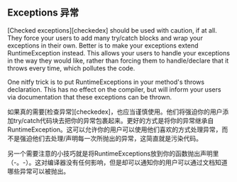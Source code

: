 ## Exceptions 异常

[Checked exceptions][checkedex] should be used with caution, if at all. They 
force your users to add many try/catch blocks and wrap your exceptions in their 
own. Better is to make your exceptions extend RuntimeException instead. This 
allows your users to handle your exceptions in the way they would like, rather 
than forcing them to handle/declare that it throws every time, which pollutes 
the code.

One nitfy trick is to put RuntimeExceptions in your method's throws declaration.
This has no effect on the compiler, but will inform your users via documentation
that these exceptions can be thrown.

如果真的需要[检查异常][checkedex]，也应当谨慎使用。他们将强迫你的用户添加try/catch代码块去把你的异常包裹起来。更好的方式是将你的异常继承自RuntimeException。这可以允许你的用户可以使用他们喜欢的方式处理异常，而不是强迫他们去处理/声明每一次所抛出的异常，这简直就是污染代码。

另一个需要注意的小技巧就是将RuntimeExceptions放到你的函数抛出声明里（-。-）。这对编译器没有任何影响，但是却可以通知你的用户可以通过文档知道哪些异常可以被抛出。

